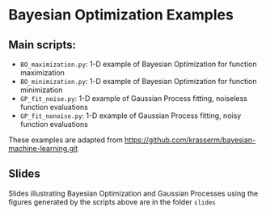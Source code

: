 # Bayesian Optimization Examples

## Main scripts:
 * ``BO_maximization.py``: 1-D example of Bayesian Optimization for function maximization 
 * ``BO_minimization.py``: 1-D example of Bayesian Optimization for function minimization 
 * ``GP_fit_noise.py``:  1-D example of Gaussian Process fitting, noiseless function evaluations 
 * ``GP_fit_nonoise.py``: 1-D example of Gaussian Process fitting, noisy function evaluations

These examples are adapted from https://github.com/krasserm/bayesian-machine-learning.git

 ## Slides
 Slides illustrating Bayesian Optimization and Gaussian Processes using the figures generated by the scripts above are in the folder ``slides``
